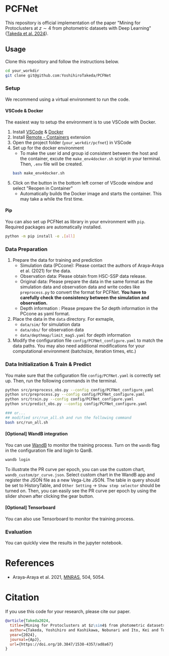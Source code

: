 # PCFNet
This repository is official implementation of the paper "Mining for Protoclusters at $z\sim4$ from photometric datasets with Deep Learning" ([Takeda et al. 2024](https://doi.org/10.3847/1538-4357/ad8a67)).


## Usage
Clone this repository and follow the instructions below.
```bash
cd your_workdir
git clone git@github.com:YoshihiroTakeda/PCFNet
```

### Setup
We recommend using a virtual environment to run the code.

#### VSCode & Docker
The easiest way to setup the environment is to use VSCode with Docker.
1. Install [VSCode](https://code.visualstudio.com/) & [Docker](https://www.docker.com/)
2. Install [Remote - Containers](https://marketplace.visualstudio.com/items?itemName=ms-vscode-remote.remote-containers) extension
3. Open the project folder (`your_workdir/pcfnet`) in VSCode
4. Set up for the docker environment
    - To make the user id and group id consistent between the host and the container, excute the `make_env4docker.sh` script in your terminal. Then, `.env` file will be created.
    ```bash
    bash make_env4docker.sh
    ```
5. Click on the button in the bottom left corner of VScode window and select "Reopen in Container"
    - Automatically builds the Docker image and starts the container. This may take a while the first time.

#### Pip
You can also set up PCFNet as library in your environment with `pip`. Required packages are automatically installed.
```bash
python -m pip install -e .[all]
```

### Data Preparation
1. Prepare the data for training and prediction
    - Simulation data (PCcone): Please contact the authors of Araya-Araya et al. (2021) for the data.
    - Observation data: Please obtain from HSC-SSP data release.
    - Original data: Please prepare the data in the same format as the simulation data and observation data and write codes like `preprocess.py` to convert the format for PCFNet. **You have to carefully check the consistency between the simulation and observation.**
    - Depth information : Please prepare the 5$\sigma$ depth information in the PCcone as yaml format.
2. Place the data in the `data` directory. For exmaple, 
    - `data/sim/` for simulation data
    - `data/obs/` for observation data
    - `data/depthmap/limit_mag5.yaml` for depth information
3. Modify the configuration file `config/PCFNet_configure.yaml` to match the data paths. You may also need additional modifications for your computational environment (batchsize, iteration times, etc.)

### Data Initialization & Train & Predict
You make sure that the cofiguration file `config/PCFNet.yaml` is correctly set up.
Then, run the following commands in the terminal.

```bash
python src/preprocess_obs.py --config config/PCFNet_configure.yaml
python src/preprocess.py --config config/PCFNet_configure.yaml
python src/train.py --config config/PCFNet_configure.yaml
python src/predict_obs.py --config config/PCFNet_configure.yaml

### or...
## modified src/run_all.sh and run the following command
bash src/run_all.sh
```

#### [Optional] WandB integration
You can use [WandB](https://wandb.ai/site) to monitor the training process. Turn on the `wandb` flag in the configuration file and login to QanB.

```bash
wandb login
```
To illustrate the PR curve per epoch, you can use the custom chart, `wandb_custom/pr_curve.json`. Select custom chart in the WandB app and register the JSON file as a new Vega-Lite JSON. The table in query should be set to HistoryTable, and `Other Setting` -> `Show step selector` should be turned on. Then, you can easily see the PR curve per epoch by using the slider shown after clicking the gear button.


#### [Optional] Tensorboard
You can also use Tensorboard to monitor the training process. 



### Evaluation
You can quickly view the results in the jupyter notebook.



# References
- Araya-Araya et al. 2021, [MNRAS](https://doi.org/10.1093/mnras/stab1133), 504, 5054. 


# Citation
If you use this code for your research, please cite our paper.

```bibtex
@article{Takeda2024,
  title={Mining for Protoclusters at $z\sim4$ from photometric datasets with Deep Learning},
  author={Takeda, Yoshihiro and Kashikawa, Nobunari and Ito, Kei and Toshikawa, Jun and Momose, Rieko and Fujiwara, Kent and Liang, Yongming and Ishimoto, Rikako and Yoshioka, Takehiro and Arita, Junya and Kubo, Mariko and Uchiyama, Hisakazu},
  year={2024},
  journal={ApJ},
  url={https://doi.org/10.3847/1538-4357/ad8a67}
}
```
